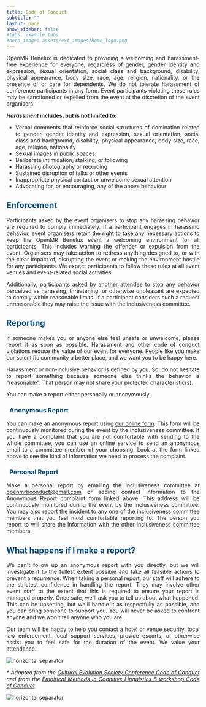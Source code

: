 ```yaml
---
title: Code of Conduct
subtitle: ""
layout: page
show_sidebar: false
#tabs: example_tabs
#hero_image: assets/ext_images/Home_logo.png
---
```


<p><div style="text-align: justify">OpenMR Benelux is dedicated to providing a welcoming and harassment-free experience for everyone, regardless of gender, gender identity and expression, sexual orientation, social class and background, disability, physical appearance, body size, race, age, religion, nationality, or the presence of or care for dependents. We do not tolerate harassment of conference participants in any form. Event participants violating these rules may be sanctioned or expelled from the event at the discretion of the event organisers.</div></p>
<p><div style="text-align: justify"><b><i>Harassment</i> includes, but is not limited to:</b></div></p>

- <div style="text-align: justify">Verbal comments that reinforce social structures of domination related to gender, gender identity and expression, sexual orientation,  social class and background, disability, physical appearance, body size, race, age, religion, nationality</div>
- <div style="text-align: justify">Sexual images in public spaces</div>
- <div style="text-align: justify">Deliberate intimidation, stalking, or following</div>
- <div style="text-align: justify">Harassing photography or recording</div>
- <div style="text-align: justify">Sustained disruption of talks or other events</div>
- <div style="text-align: justify">Inappropriate physical contact or unwelcome sexual attention</div>
- <div style="text-align: justify">Advocating for, or encouraging, any of the above behaviour</div>

<h2 style="color:#004777"> Enforcement </h2>
<!-- <p><div style="text-align: justify"><b>Enforcement</b></div></p> -->
<p><div style="text-align: justify">Participants asked by the event organisers to stop any harassing behavior are required to comply immediately. If a participant engages in harassing behavior, event organisers retain the right to take any necessary actions to keep the OpenMR Benelux event a welcoming environment for all participants. This includes warning the offender or expulsion from the event. Organisers may take action to redress anything designed to, or with the clear impact of, disrupting the event or making the environment hostile for any participants. We expect participants to follow these rules at all event venues and event-related social activities.</div></p>
<p><div style="text-align: justify">Additionally, participants asked by another attendee to stop any behavior perceived as harassing, threatening, or otherwise unpleasant are expected to comply within reasonable limits. If a participant considers such a request unreasonable they may raise the issue with the inclusiveness committee.</div></p>

<h2 style="color:#004777"> Reporting </h2>
<!-- <p><div style="text-align: justify"><b>Reporting</b></div></p> -->
<p><div style="text-align: justify">If someone makes you or anyone else feel unsafe or unwelcome, please report it as soon as possible. Harassment and other code of conduct violations reduce the value of our event for everyone. People like you make our scientific community a better place, and we want you to be happy here.</div></p>
<p><div style="text-align: justify">Harassment or non-inclusive behavior is defined by you. So, do not hesitate to report something because someone else thinks the behavior is "reasonable". That person may not share your protected characteristic(s).</div></p>
<p><div style="text-align: justify">You can make a report either personally or anonymously.</div></p>

<h3 style="color:#004777"><i class="far fa-share-square" style="position: relative; top: -5px; text-indent: 0px; vertical-align: middle; color:#004777"></i>&nbsp;&nbsp;Anonymous Report </h3>
<!-- <p><div style="text-align: justify"><b>Anonymous Report</b></div></p> -->
<p><div style="text-align: justify">You can make an anonymous report using <a href="https://docs.google.com/forms/d/e/1FAIpQLSej3wnhumQqY4RPV0DdMsh69VQcMELMpEl9mdJ1LkL6Lj9zOg/viewform?usp=sf_link">our online form</a>. This form will be continuously monitored during the event by the inclusiveness committee. If you have a complaint that you are not comfortable with sending to the whole committee, you can use an online service to send an anonymous email to a committee member of your choosing. Look at the form linked above to see the kind of information we need to process the complaint.</div></p>

<h3 style="color:#004777"><i class="far fa-share-square" style="position: relative; top: -5px; text-indent: 0px; vertical-align: middle; color:#004777"></i>&nbsp;&nbsp;Personal Report </h3>
<!-- <p><div style="text-align: justify"><b>Personal Report</b></div></p> -->
<p><div style="text-align: justify">Make a personal report by emailing the inclusiveness committee at <a href="mailto:openmrbconduct@gmail.com">openmrbconduct@gmail.com</a> or adding contact information to the Anonymous Report complaint form linked above. This address will be continuously monitored during the event by the inclusiveness committee. You may also report the incident to any one of the inclusiveness committee members that you feel most comfortable reporting to. The person you report to will share the information with the other inclusiveness committee members.</div></p>

<h2 style="color:#004777"> What happens if I make a report? </h2>
<!-- <p><div style="text-align: justify"><b>What happens if I make a report?</b></div></p> -->
<p><div style="text-align: justify">We can't follow up an anonymous report with you directly, but we will investigate it to the fullest extent possible and take all feasible actions to prevent a recurrence. When taking a personal report, our staff will adhere to the strictest confidence in handling the report. They may involve other event staff to the extent that this is required to ensure your report is managed properly. Once safe, we'll ask you to tell us about what happened. This can be upsetting, but we'll handle it as respectfully as possible, and you can bring someone to support you. You will never be asked to confront anyone and we won't tell anyone who you are.</div></p>
<p><div style="text-align: justify">Our team will be happy to help you contact a hotel or venue security, local law enforcement, local support services, provide escorts, or otherwise assist you to feel safe for the duration of the event. We value your attendance.</div></p>

<img class="img-separator" src="{{ site.baseurl }}/assets/ext_images/2020/post_separator.png" alt="horizontal separator" />

<p><div style="text-align: justify"><i>* Adapted from the <a href="https://www.eiseverywhere.com/ehome/ces18/code-of-conduct/">Cultural Evolution Society Conference Code of Conduct</a> and from the <a href="https://sisu.ut.ee/emcl8tartu/code-conduct">Empirical Methods in Cognitive Linguistics 8 workshop Code of Conduct</a></i></div></p>

<img class="img-separator" src="{{ site.baseurl }}/assets/ext_images/2020/post_separator.png" alt="horizontal separator" />
<br>
<a href="../#"><i class="fas fa-arrow-alt-circle-up" style="position: relative; top: -3px; text-indent: 0px; vertical-align: middle; color:#004777;"></i></a>
